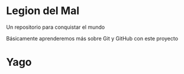 # Legion del Mal

Un repositorio para conquistar el mundo

Básicamente aprenderemos más sobre Git y GitHub con este proyecto

# Yago
